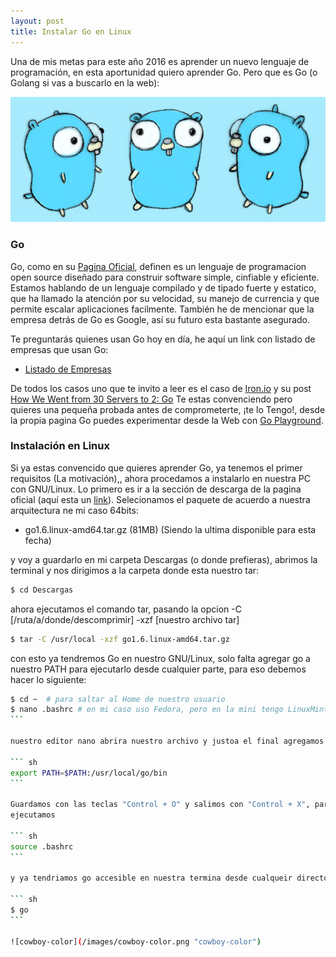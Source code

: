 ```yaml
---
layout: post
title: Instalar Go en Linux
---
```


Una de mis metas para este año 2016 es aprender un nuevo lenguaje de programación, en esta aportunidad quiero aprender Go.
Pero que es Go (o Golang si vas a buscarlo en la web):

![gopher3](/images/gopher3.jpg "gopher3")

### Go

Go, como en su [Pagina Oficial](https://golang.org), definen es un lenguaje de programacion open source diseñado para construir
software simple, cinfiable y eficiente. Estamos hablando de un lenguaje compilado y de tipado fuerte y estatico, que ha llamado
la atención por su velocidad, su manejo de currencia y que permite escalar aplicaciones facilmente. También he de mencionar que
la empresa detrás de Go es Google, así su futuro esta bastante asegurado.

Te preguntarás quienes usan Go hoy en día, he aquí un link con listado de empresas que usan Go:

  - [Listado de Empresas](https://github.com/golang/go/wiki/GoUsers)
  
De todos los casos uno que te invito a leer es el caso de [Iron.io](https://www.iron.io/) y su post [How We Went from 30 Servers to 2: Go](https://www.iron.io/how-we-went-from-30-servers-to-2-go/)
Te estas convenciendo pero quieres una pequeña probada antes de comprometerte, ¡te lo Tengo!, desde la propia pagina Go puedes
experimentar desde la Web con [Go Playground](https://play.golang.org/).

### Instalación en Linux

Si ya estas convencido que quieres aprender Go, ya tenemos el primer requisitos (La motivación),, ahora procedamos a instalarlo en
nuestra PC con GNU/Linux. Lo primero es ir a la sección de descarga de la pagina oficial (aquí esta un [link](https://golang.org/dl/)).
Selecionamos el paquete de acuerdo a nuestra arquitectura ne mi caso 64bits:

  - go1.6.linux-amd64.tar.gz (81MB) (Siendo la ultima disponible para esta fecha)
  
y voy a guardarlo en mi carpeta Descargas (o donde prefieras), abrimos la terminal y nos dirigimos a la carpeta donde esta nuestro 
tar:
  

  ``` sh
  $ cd Descargas
  ```

ahora ejecutamos el comando tar, pasando la opcion -C [/ruta/a/donde/descomprimir] -xzf [nuestro archivo tar]

  ``` sh
  $ tar -C /usr/local -xzf go1.6.linux-amd64.tar.gz 
  ```
  
con esto ya tendremos Go en nuestro GNU/Linux, solo falta agregar go a nuestro PATH para ejecutarlo desde cualquier parte,
para eso debemos hacer lo siguiente:
  
  ````sh
  $ cd ~  # para saltar al Home de nuestro usuario
  $ nano .bashrc # en mi caso uso Fedora, pero en la mini tengo LinuxMint así que usaria .profile
  ```
  
  nuestro editor nano abrira nuestro archivo y justoa el final agregamos la siguiente linea:
  
  ``` sh
  export PATH=$PATH:/usr/local/go/bin
  ```
  
  Guardamos con las teclas "Control + O" y salimos con "Control + X", para aplicar estos cambios sin tener que salir de la terminal
  ejecutamos
  
  ``` sh
  source .bashrc
  ```
  
  y ya tendriamos go accesible en nuestra termina desde cualqueir directorio con el comando
  
  ``` sh
  $ go
  ```
  
  ![cowboy-color](/images/cowboy-color.png "cowboy-color")


